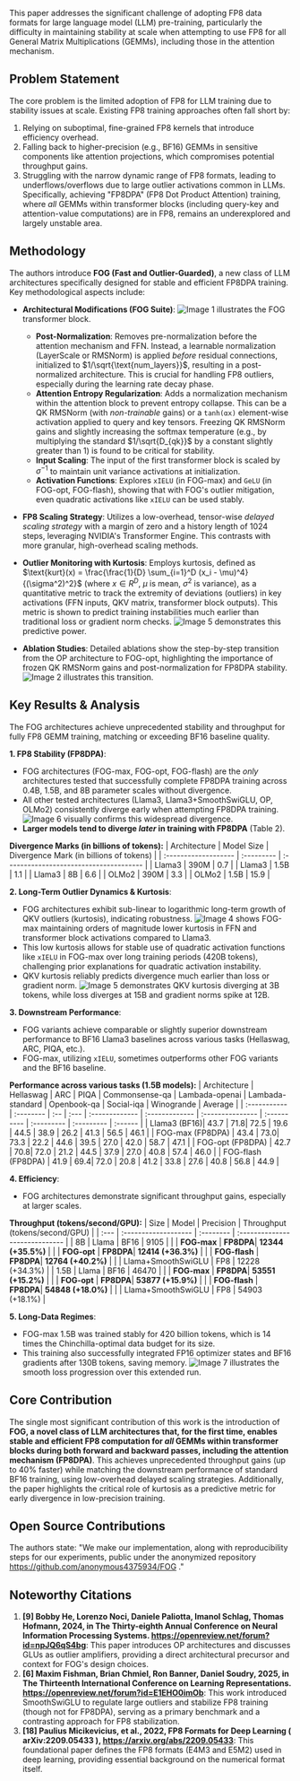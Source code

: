 This paper addresses the significant challenge of adopting FP8 data formats for large language model (LLM) pre-training, particularly the difficulty in maintaining stability at scale when attempting to use FP8 for all General Matrix Multiplications (GEMMs), including those in the attention mechanism.

## Problem Statement

The core problem is the limited adoption of FP8 for LLM training due to stability issues at scale. Existing FP8 training approaches often fall short by:
1.  Relying on suboptimal, fine-grained FP8 kernels that introduce efficiency overhead.
2.  Falling back to higher-precision (e.g., BF16) GEMMs in sensitive components like attention projections, which compromises potential throughput gains.
3.  Struggling with the narrow dynamic range of FP8 formats, leading to underflows/overflows due to large outlier activations common in LLMs.
Specifically, achieving "FP8DPA" (FP8 Dot Product Attention) training, where *all* GEMMs within transformer blocks (including query-key and attention-value computations) are in FP8, remains an underexplored and largely unstable area.

## Methodology

The authors introduce **FOG (Fast and Outlier-Guarded)**, a new class of LLM architectures specifically designed for stable and efficient FP8DPA training. Key methodological aspects include:

*   **Architectural Modifications (FOG Suite)**: ![Image 1](./Images/image_000000_66d554dd99d3f406fd8ad5c26633cef2ef775eaec854fb02afcdf95fbd4fc432.png) illustrates the FOG transformer block.
    *   **Post-Normalization**: Removes pre-normalization before the attention mechanism and FFN. Instead, a learnable normalization (LayerScale or RMSNorm) is applied *before* residual connections, initialized to $1/\sqrt{\text{num_layers}}$, resulting in a post-normalized architecture. This is crucial for handling FP8 outliers, especially during the learning rate decay phase.
    *   **Attention Entropy Regularization**: Adds a normalization mechanism within the attention block to prevent entropy collapse. This can be a QK RMSNorm (with *non-trainable* gains) or a `tanh(αx)` element-wise activation applied to query and key tensors. Freezing QK RMSNorm gains and slightly increasing the softmax temperature (e.g., by multiplying the standard $1/\sqrt{D_{qk}}$ by a constant slightly greater than 1) is found to be critical for stability.
    *   **Input Scaling**: The input of the first transformer block is scaled by $\sigma^{-1}$ to maintain unit variance activations at initialization.
    *   **Activation Functions**: Explores `xIELU` (in FOG-max) and `GeLU` (in FOG-opt, FOG-flash), showing that with FOG's outlier mitigation, even quadratic activations like `xIELU` can be used stably.

*   **FP8 Scaling Strategy**: Utilizes a low-overhead, tensor-wise *delayed scaling strategy* with a margin of zero and a history length of 1024 steps, leveraging NVIDIA's Transformer Engine. This contrasts with more granular, high-overhead scaling methods.

*   **Outlier Monitoring with Kurtosis**: Employs kurtosis, defined as $\text{kurt}(x) = \frac{\frac{1}{D} \sum_{i=1}^D (x_i - \mu)^4}{(\sigma^2)^2}$ (where $x \in R^D$, $\mu$ is mean, $\sigma^2$ is variance), as a quantitative metric to track the extremity of deviations (outliers) in key activations (FFN inputs, QKV matrix, transformer block outputs). This metric is shown to predict training instabilities much earlier than traditional loss or gradient norm checks. ![Image 5](./Images/image_000004_48edb32b653548c865c870962c6a7d870bb42f85c9852a8ba7fdf72b3d31fcd1.png) demonstrates this predictive power.

*   **Ablation Studies**: Detailed ablations show the step-by-step transition from the OP architecture to FOG-opt, highlighting the importance of frozen QK RMSNorm gains and post-normalization for FP8DPA stability. ![Image 2](./Images/image_000001_7e0f4a07f8d4def19794455e5fa796bfd60a9c198b357e3a891917c88e7b799d.png) illustrates this transition.

## Key Results & Analysis

The FOG architectures achieve unprecedented stability and throughput for fully FP8 GEMM training, matching or exceeding BF16 baseline quality.

**1. FP8 Stability (FP8DPA)**:
*   FOG architectures (FOG-max, FOG-opt, FOG-flash) are the *only* architectures tested that successfully complete FP8DPA training across 0.4B, 1.5B, and 8B parameter scales without divergence.
*   All other tested architectures (Llama3, Llama3+SmoothSwiGLU, OP, OLMo2) consistently diverge early when attempting FP8DPA training. ![Image 6](./Images/image_000005_65d4a08e82778e317a2137d7eb35229ba2d82d4fbe6a9ffd9a1017a729fd99a6.png) visually confirms this widespread divergence.
*   **Larger models tend to diverge *later* in training with FP8DPA** (Table 2).

**Divergence Marks (in billions of tokens):**
| Architecture         | Model Size | Divergence Mark (in billions of tokens) |
| :------------------- | :--------- | :-------------------------------------- |
| Llama3               | 390M       | 0.7                                     |
| Llama3               | 1.5B       | 1.1                                     |
| Llama3               | 8B         | 6.6                                     |
| OLMo2                | 390M       | 3.3                                     |
| OLMo2                | 1.5B       | 15.9                                    |

**2. Long-Term Outlier Dynamics & Kurtosis**:
*   FOG architectures exhibit sub-linear to logarithmic long-term growth of QKV outliers (kurtosis), indicating robustness. ![Image 4](./Images/image_000003_0dd0e86eb67191abbdba6796f8b336a07e23d0dc4cbd679f840d2159d0deaf8d.png) shows FOG-max maintaining orders of magnitude lower kurtosis in FFN and transformer block activations compared to Llama3.
*   This low kurtosis allows for stable use of quadratic activation functions like `xIELU` in FOG-max over long training periods (420B tokens), challenging prior explanations for quadratic activation instability.
*   QKV kurtosis reliably predicts divergence much earlier than loss or gradient norm. ![Image 5](./Images/image_000004_48edb32b653548c865c870962c6a7d870bb42f85c9852a8ba7fdf72b3d31fcd1.png) demonstrates QKV kurtosis diverging at 3B tokens, while loss diverges at 15B and gradient norms spike at 12B.

**3. Downstream Performance**:
*   FOG variants achieve comparable or slightly superior downstream performance to BF16 Llama3 baselines across various tasks (Hellaswag, ARC, PIQA, etc.).
*   FOG-max, utilizing `xIELU`, sometimes outperforms other FOG variants and the BF16 baseline.

**Performance across various tasks (1.5B models):**
| Architecture | Hellaswag | ARC | PIQA | Commonsense-qa | Lambada-openai | Lambada-standard | Openbook-qa | Social-iqa | Winogrande | Average |
| :----------- | :-------- | :-- | :--- | :------------- | :------------- | :--------------- | :---------- | :--------- | :--------- | :------ |
| Llama3 (BF16)| 43.7      | 71.8| 72.5 | 19.6           | 44.5           | 38.9             | 26.2        | 41.3       | 56.5       | 46.1    |
| FOG-max (FP8DPA) | 43.4      | 73.0| 73.3 | 22.2           | 44.6           | 39.5             | 27.0        | 42.0       | 58.7       | 47.1    |
| FOG-opt (FP8DPA) | 42.7      | 70.8| 72.0 | 21.2           | 44.5           | 37.9             | 27.0        | 40.8       | 57.4       | 46.0    |
| FOG-flash (FP8DPA) | 41.9      | 69.4| 72.0 | 20.8           | 41.2           | 33.8             | 27.6        | 40.8       | 56.8       | 44.9    |

**4. Efficiency**:
*   FOG architectures demonstrate significant throughput gains, especially at larger scales.

**Throughput (tokens/second/GPU):**
| Size | Model                | Precision | Throughput (tokens/second/GPU) |
| :--- | :------------------- | :-------- | :----------------------------- |
| 8B   | Llama                | BF16      | 9105                           |
|      | **FOG-max**          | **FP8DPA**| **12344 (+35.5%)**             |
|      | **FOG-opt**          | **FP8DPA**| **12414 (+36.3%)**             |
|      | **FOG-flash**        | **FP8DPA**| **12764 (+40.2%)**             |
|      | Llama+SmoothSwiGLU | FP8       | 12228 (+34.3%)                 |
| 1.5B | Llama                | BF16      | 46470                          |
|      | **FOG-max**          | **FP8DPA**| **53551 (+15.2%)**             |
|      | **FOG-opt**          | **FP8DPA**| **53877 (+15.9%)**             |
|      | **FOG-flash**        | **FP8DPA**| **54848 (+18.0%)**             |
|      | Llama+SmoothSwiGLU | FP8       | 54903 (+18.1%)                 |

**5. Long-Data Regimes**:
*   FOG-max 1.5B was trained stably for 420 billion tokens, which is 14 times the Chinchilla-optimal data budget for its size.
*   This training also successfully integrated FP16 optimizer states and BF16 gradients after 130B tokens, saving memory. ![Image 7](./Images/image_000006_6347c49ccb3d6f736df10b362905c4098d93415183e6b55d710c8b28be48ae5b.png) illustrates the smooth loss progression over this extended run.

## Core Contribution

The single most significant contribution of this work is the introduction of **FOG, a novel class of LLM architectures that, for the first time, enables stable and efficient FP8 computation for *all* GEMMs within transformer blocks during both forward and backward passes, including the attention mechanism (FP8DPA)**. This achieves unprecedented throughput gains (up to 40% faster) while matching the downstream performance of standard BF16 training, using low-overhead delayed scaling strategies. Additionally, the paper highlights the critical role of kurtosis as a predictive metric for early divergence in low-precision training.

## Open Source Contributions

The authors state: "We make our implementation, along with reproducibility steps for our experiments, public under the anonymized repository https://github.com/anonymous4375934/FOG ."

## Noteworthy Citations

1.  **[9] Bobby He, Lorenzo Noci, Daniele Paliotta, Imanol Schlag, Thomas Hofmann, 2024, in The Thirty-eighth Annual Conference on Neural Information Processing Systems. https://openreview.net/forum?id=npJQ6qS4bg**: This paper introduces OP architectures and discusses GLUs as outlier amplifiers, providing a direct architectural precursor and context for FOG's design choices.
2.  **[6] Maxim Fishman, Brian Chmiel, Ron Banner, Daniel Soudry, 2025, in The Thirteenth International Conference on Learning Representations. https://openreview.net/forum?id=E1EHO0imOb**: This work introduced SmoothSwiGLU to regulate large outliers and stabilize FP8 training (though not for FP8DPA), serving as a primary benchmark and a contrasting approach for FP8 stabilization.
3.  **[18] Paulius Micikevicius, et al., 2022, FP8 Formats for Deep Learning ( arXiv:2209.05433 ), https://arxiv.org/abs/2209.05433**: This foundational paper defines the FP8 formats (E4M3 and E5M2) used in deep learning, providing essential background on the numerical format itself.